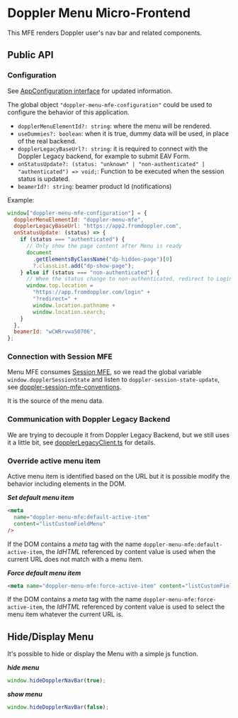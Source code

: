# Doppler Menu Micro-Frontend

This MFE renders Doppler user's nav bar and related components.

## Public API

### Configuration

See [AppConfiguration interface](./src/AppConfiguration.tsx) for updated information.

The global object `"doppler-menu-mfe-configuration"` could be used to configure the behavior of this application.

- `dopplerMenuElementId?: string`: where the menu will be rendered.
- `useDummies?: boolean`: when it is true, dummy data will be used, in place of the real backend.
- `dopplerLegacyBaseUrl?: string`: it is required to connect with the Doppler Legacy backend, for example to submit EAV Form.
- `onStatusUpdate?: (status: "unknown" | "non-authenticated" | "authenticated") => void;`: Function to be executed when the session status is updated.
- `beamerId?: string`: beamer product Id (notifications)

Example:

```javascript
window["doppler-menu-mfe-configuration"] = {
  dopplerMenuElementId: "doppler-menu-mfe",
  dopplerLegacyBaseUrl: "https://app2.fromdoppler.com",
  onStatusUpdate: (status) => {
    if (status === "authenticated") {
      // Only show the page content after Menu is ready
      document
        .getElementsByClassName("dp-hidden-page")[0]
        ?.classList.add("dp-show-page");
    } else if (status === "non-authenticated") {
      // When the status change to non-authenticated, redirect to Login page
      window.top.location =
        "https://app.fromdoppler.com/login" +
        "?redirect=" +
        window.location.pathname +
        window.location.search;
    }
  },
  beamerId: "wCWRrvwa50706",
};
```

### Connection with Session MFE

Menu MFE consumes [Session MFE](https://github.com/FromDoppler/doppler-session-mfe/blob/main/README.md),
so we read the global variable `window.dopplerSessionState` and listen to `doppler-session-state-update`,
see [doppler-session-mfe-conventions](./src/session/doppler-session-mfe-conventions.ts).

It is the source of the menu data.

### Communication with Doppler Legacy Backend

We are trying to decouple it from Doppler Legacy Backend, but we still uses it a little bit, see
[dopplerLegacyClient.ts](./src/client/dopplerLegacyClient.ts) for details.

### Override active menu item

Active menu item is identified based on the URL but it is possible modify the behavior including elements
in the DOM.

**_Set default menu item_**

```html
<meta
  name="doppler-menu-mfe:default-active-item"
  content="listCustomFieldMenu"
/>
```

If the DOM contains a _meta_ tag with the name `doppler-menu-mfe:default-active-item`, the _IdHTML_
referenced by content value is used when the current URL does not match with a menu item.

**_Force default menu item_**

```html
<meta name="doppler-menu-mfe:force-active-item" content="listCustomFieldMenu" />
```

If the DOM contains a _meta_ tag with the name `doppler-menu-mfe:force-active-item`, the _IdHTML_
referenced by content value is used to select the menu item whatever the current URL is.

## Hide/Display Menu

It's possible to hide or display the Menu with a simple js function.

**_hide menu_**

```javascript
window.hideDopplerNavBar(true);
```

**_show menu_**

```javascript
window.hideDopplerNavBar(false);
```
